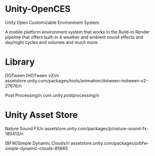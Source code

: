 # Unity-OpenCES
Unity Open Customizable Environment System

A mobile platform environment system that works in the Build-in Render pipeline that offers built-in 4 weather and ambient sound effects and day/night cycles and volumes and much more.

# Library
  DOTween (HOTween v2)/n
  assetstore.unity.com/packages/tools/animation/dotween-hotween-v2-27676/n

  Post Processing/n
  com.unity.postprocessing/n

# Unity Asset Store
  Nature Sound FX/n
  assetstore.unity.com/packages/p/nature-sound-fx-180413/n

  [BFW]Simple Dynamic Clouds/n
  assetstore.unity.com/packages/p/bfw-simple-dynamic-clouds-85665

